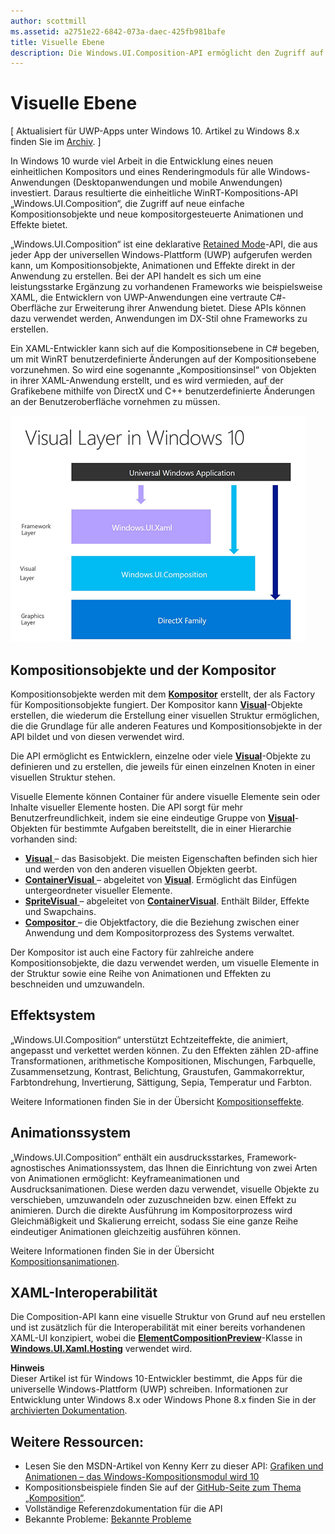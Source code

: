 ```yaml
---
author: scottmill
ms.assetid: a2751e22-6842-073a-daec-425fb981bafe
title: Visuelle Ebene
description: Die Windows.UI.Composition-API ermöglicht den Zugriff auf die Kompositionsebene zwischen der Frameworkebene (XAML) und der Grafikebene (DirectX).
---
```

# Visuelle Ebene

\[ Aktualisiert für UWP-Apps unter Windows 10. Artikel zu Windows 8.x finden Sie im [Archiv](http://go.microsoft.com/fwlink/p/?linkid=619132). \]

In Windows 10 wurde viel Arbeit in die Entwicklung eines neuen einheitlichen Kompositors und eines Renderingmoduls für alle Windows-Anwendungen (Desktopanwendungen und mobile Anwendungen) investiert. Daraus resultierte die einheitliche WinRT-Kompositions-API „Windows.UI.Composition“, die Zugriff auf neue einfache Kompositionsobjekte und neue kompositorgesteuerte Animationen und Effekte bietet.

„Windows.UI.Composition“ ist eine deklarative [Retained Mode](https://msdn.microsoft.com/library/windows/desktop/ff684178.aspx)-API, die aus jeder App der universellen Windows-Plattform (UWP) aufgerufen werden kann, um Kompositionsobjekte, Animationen und Effekte direkt in der Anwendung zu erstellen. Bei der API handelt es sich um eine leistungsstarke Ergänzung zu vorhandenen Frameworks wie beispielsweise XAML, die Entwicklern von UWP-Anwendungen eine vertraute C#-Oberfläche zur Erweiterung ihrer Anwendung bietet. Diese APIs können dazu verwendet werden, Anwendungen im DX-Stil ohne Frameworks zu erstellen.

Ein XAML-Entwickler kann sich auf die Kompositionsebene in C# begeben, um mit WinRT benutzerdefinierte Änderungen auf der Kompositionsebene vorzunehmen. So wird eine sogenannte „Kompositionsinsel“ von Objekten in ihrer XAML-Anwendung erstellt, und es wird vermieden, auf der Grafikebene mithilfe von DirectX und C++ benutzerdefinierte Änderungen an der Benutzeroberfläche vornehmen zu müssen.

![](images/layers-win-ui-composition.png)
## <span id="Composition_Objects_and_The_Compositor"></span><span id="composition_objects_and_the_compositor"></span><span id="COMPOSITION_OBJECTS_AND_THE_COMPOSITOR"></span>Kompositionsobjekte und der Kompositor

Kompositionsobjekte werden mit dem [**Kompositor**](https://msdn.microsoft.com/library/windows/apps/Dn706789) erstellt, der als Factory für Kompositionsobjekte fungiert. Der Kompositor kann [**Visual**](https://msdn.microsoft.com/library/windows/apps/Dn706858)-Objekte erstellen, die wiederum die Erstellung einer visuellen Struktur ermöglichen, die die Grundlage für alle anderen Features und Kompositionsobjekte in der API bildet und von diesen verwendet wird.

Die API ermöglicht es Entwicklern, einzelne oder viele [**Visual**](https://msdn.microsoft.com/library/windows/apps/Dn706858)-Objekte zu definieren und zu erstellen, die jeweils für einen einzelnen Knoten in einer visuellen Struktur stehen.

Visuelle Elemente können Container für andere visuelle Elemente sein oder Inhalte visueller Elemente hosten. Die API sorgt für mehr Benutzerfreundlichkeit, indem sie eine eindeutige Gruppe von [**Visual**](https://msdn.microsoft.com/library/windows/apps/Dn706858)-Objekten für bestimmte Aufgaben bereitstellt, die in einer Hierarchie vorhanden sind:

-   [
              **Visual**
            ](https://msdn.microsoft.com/library/windows/apps/Dn706858) – das Basisobjekt. Die meisten Eigenschaften befinden sich hier und werden von den anderen visuellen Objekten geerbt.
-   [
              **ContainerVisual**
            ](https://msdn.microsoft.com/library/windows/apps/Dn706810) – abgeleitet von [**Visual**](https://msdn.microsoft.com/library/windows/apps/Dn706858). Ermöglicht das Einfügen untergeordneter visueller Elemente.
-   [
              **SpriteVisual**
            ](https://msdn.microsoft.com/library/windows/apps/Mt589433) – abgeleitet von [**ContainerVisual**](https://msdn.microsoft.com/library/windows/apps/Dn706810). Enthält Bilder, Effekte und Swapchains.
-   [
              **Compositor**
            ](https://msdn.microsoft.com/library/windows/apps/Dn706789) – die Objektfactory, die die Beziehung zwischen einer Anwendung und dem Kompositorprozess des Systems verwaltet.

Der Kompositor ist auch eine Factory für zahlreiche andere Kompositionsobjekte, die dazu verwendet werden, um visuelle Elemente in der Struktur sowie eine Reihe von Animationen und Effekten zu beschneiden und umzuwandeln.

## <span id="Effects_System"></span><span id="effects_system"></span><span id="EFFECTS_SYSTEM"></span>Effektsystem

„Windows.UI.Composition“ unterstützt Echtzeiteffekte, die animiert, angepasst und verkettet werden können. Zu den Effekten zählen 2D-affine Transformationen, arithmetische Kompositionen, Mischungen, Farbquelle, Zusammensetzung, Kontrast, Belichtung, Graustufen, Gammakorrektur, Farbtondrehung, Invertierung, Sättigung, Sepia, Temperatur und Farbton.

Weitere Informationen finden Sie in der Übersicht [Kompositionseffekte](composition-effects.md).

## <span id="Animation_System"></span><span id="animation_system"></span><span id="ANIMATION_SYSTEM"></span>Animationssystem

„Windows.UI.Composition“ enthält ein ausdrucksstarkes, Framework-agnostisches Animationssystem, das Ihnen die Einrichtung von zwei Arten von Animationen ermöglicht: Keyframeanimationen und Ausdrucksanimationen. Diese werden dazu verwendet, visuelle Objekte zu verschieben, umzuwandeln oder zuzuschneiden bzw. einen Effekt zu animieren. Durch die direkte Ausführung im Kompositorprozess wird Gleichmäßigkeit und Skalierung erreicht, sodass Sie eine ganze Reihe eindeutiger Animationen gleichzeitig ausführen können.

Weitere Informationen finden Sie in der Übersicht [Kompositionsanimationen](composition-animation.md).

## <span id="XAML_Interoperation"></span><span id="xaml_interoperation"></span><span id="XAML_INTEROPERATION"></span>XAML-Interoperabilität

Die Composition-API kann eine visuelle Struktur von Grund auf neu erstellen und ist zusätzlich für die Interoperabilität mit einer bereits vorhandenen XAML-UI konzipiert, wobei die [**ElementCompositionPreview**](https://msdn.microsoft.com/library/windows/apps/Mt608976)-Klasse in [**Windows.UI.Xaml.Hosting**](https://msdn.microsoft.com/library/windows/apps/Hh701908) verwendet wird.


**Hinweis**  
Dieser Artikel ist für Windows 10-Entwickler bestimmt, die Apps für die universelle Windows-Plattform (UWP) schreiben. Informationen zur Entwicklung unter Windows 8.x oder Windows Phone 8.x finden Sie in der [archivierten Dokumentation](http://go.microsoft.com/fwlink/p/?linkid=619132).

 

## <span id="Additional_Resources_"></span><span id="additional_resources_"></span><span id="ADDITIONAL_RESOURCES_"></span>Weitere Ressourcen:

-   Lesen Sie den MSDN-Artikel von Kenny Kerr zu dieser API: [Grafiken und Animationen – das Windows-Kompositionsmodul wird 10](https://msdn.microsoft.com/magazine/mt590968)
-   Kompositionsbeispiele finden Sie auf der [GitHub-Seite zum Thema „Komposition“](https://github.com/Microsoft/composition).
-   Vollständige Referenzdokumentation für die API
-   Bekannte Probleme: [Bekannte Probleme](https://social.msdn.microsoft.com/Forums/en-US/home?forum=Win10SDKToolsIssues)

 

 






<!--HONumber=May16_HO2-->


